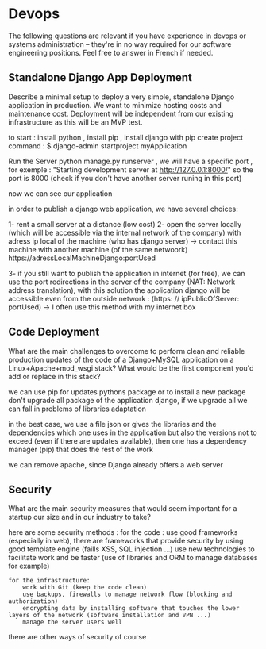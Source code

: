 # Devops

The following questions are relevant if you have experience in devops or systems administration – they're in no way
required for our software engineering positions. Feel free to answer in French if needed.


## Standalone Django App Deployment

Describe a minimal setup to deploy a very simple, standalone Django application in production. We want to minimize
hosting costs and maintenance cost. Deployment will be independent from our existing infrastructure as this will be an
MVP test.

to start : 
install python , install pip , install django with pip 
create project command :  $ django-admin startproject myApplication 

Run the Server 
python manage.py runserver , we will have a specific port  , for exemple : "Starting development server at http://127.0.0.1:8000/" so the port is 8000 (check if you don't have another server runing in this port)

now we can see our application 


in order to publish a django web application, we have several choices:

1- rent a small server at a distance (low cost)
2- open the server locally (which will be accessible via the internal network of the company) with adress ip local of the machine (who has django server) -> contact this machine with another machine (of the same netwoork) https://adressLocalMachineDjango:portUsed

3- if you still want to publish the application in internet (for free), we can use the port redirections in the server of the company (NAT: Network address translation), with this solution the application django will be accessible even from the outside network  : (https: // ipPublicOfServer: portUsed) -> I often use this method with my internet box

## Code Deployment

What are the main challenges to overcome to perform clean and reliable production updates of the code of a Django+MySQL
application on a Linux+Apache+mod_wsgi stack? What would be the first component you'd add or replace in this stack?

we can use pip for updates pythons package or to install a new package 
don't upgrade all package of the application django, if we upgrade all we can fall in problems of libraries adaptation

in the best case, we use a file json or gives the libraries and the dependencies which one uses in the application but also the versions not to exceed (even if there are updates available), then one has a dependency manager (pip) that does the rest of the work

we can remove apache, since Django already offers a web server

## Security

What are the main security measures that would seem important for a startup our size and in our industry to take?

here are some security methods :
    for the code : 
        use good frameworks (especially in web), there are frameworks that provide security by using good template engine (faills XSS, SQL injection ...)
        use new technologies to facilitate work and be faster (use of libraries and ORM to manage databases for example)

    for the infrastructure:
        work with Git (keep the code clean)
        use backups, firewalls to manage network flow (blocking and authorization)
        encrypting data by installing software that touches the lower layers of the network (software installation and VPN ...)
        manage the server users well

there are other ways of security of course
